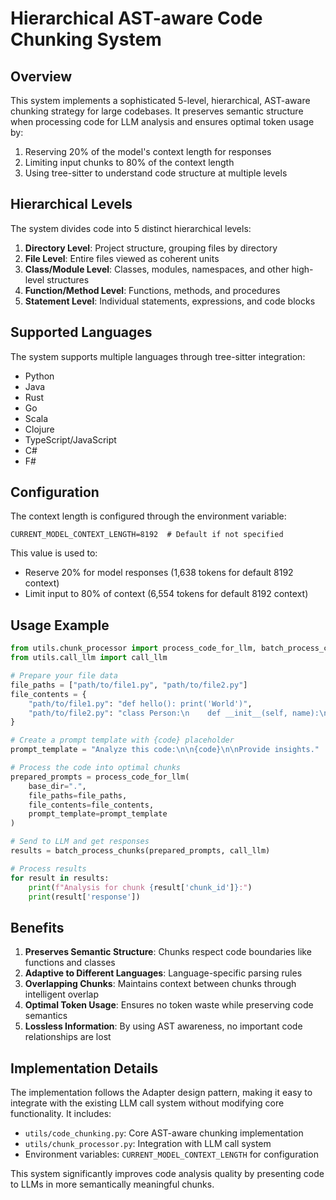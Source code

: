 # Hierarchical AST-aware Code Chunking System

## Overview

This system implements a sophisticated 5-level, hierarchical, AST-aware chunking strategy for large codebases. It preserves semantic structure when processing code for LLM analysis and ensures optimal token usage by:

1. Reserving 20% of the model's context length for responses
2. Limiting input chunks to 80% of the context length
3. Using tree-sitter to understand code structure at multiple levels

## Hierarchical Levels

The system divides code into 5 distinct hierarchical levels:

1. **Directory Level**: Project structure, grouping files by directory
2. **File Level**: Entire files viewed as coherent units
3. **Class/Module Level**: Classes, modules, namespaces, and other high-level structures
4. **Function/Method Level**: Functions, methods, and procedures
5. **Statement Level**: Individual statements, expressions, and code blocks

## Supported Languages

The system supports multiple languages through tree-sitter integration:

- Python
- Java
- Rust
- Go
- Scala
- Clojure
- TypeScript/JavaScript
- C#
- F#

## Configuration

The context length is configured through the environment variable:

```
CURRENT_MODEL_CONTEXT_LENGTH=8192  # Default if not specified
```

This value is used to:
- Reserve 20% for model responses (1,638 tokens for default 8192 context)
- Limit input to 80% of context (6,554 tokens for default 8192 context)

## Usage Example

```python
from utils.chunk_processor import process_code_for_llm, batch_process_chunks
from utils.call_llm import call_llm

# Prepare your file data
file_paths = ["path/to/file1.py", "path/to/file2.py"]
file_contents = {
    "path/to/file1.py": "def hello(): print('World')",
    "path/to/file2.py": "class Person:\n    def __init__(self, name):\n        self.name = name"
}

# Create a prompt template with {code} placeholder
prompt_template = "Analyze this code:\n\n{code}\n\nProvide insights."

# Process the code into optimal chunks
prepared_prompts = process_code_for_llm(
    base_dir=".", 
    file_paths=file_paths,
    file_contents=file_contents,
    prompt_template=prompt_template
)

# Send to LLM and get responses
results = batch_process_chunks(prepared_prompts, call_llm)

# Process results
for result in results:
    print(f"Analysis for chunk {result['chunk_id']}:")
    print(result['response'])
```

## Benefits

1. **Preserves Semantic Structure**: Chunks respect code boundaries like functions and classes
2. **Adaptive to Different Languages**: Language-specific parsing rules
3. **Overlapping Chunks**: Maintains context between chunks through intelligent overlap
4. **Optimal Token Usage**: Ensures no token waste while preserving code semantics
5. **Lossless Information**: By using AST awareness, no important code relationships are lost

## Implementation Details

The implementation follows the Adapter design pattern, making it easy to integrate with the existing LLM call system without modifying core functionality. It includes:

- `utils/code_chunking.py`: Core AST-aware chunking implementation
- `utils/chunk_processor.py`: Integration with LLM call system
- Environment variables: `CURRENT_MODEL_CONTEXT_LENGTH` for configuration

This system significantly improves code analysis quality by presenting code to LLMs in more semantically meaningful chunks.
